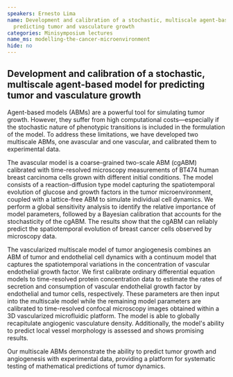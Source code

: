 ```yaml
---
speakers: Ernesto Lima
name: Development and calibration of a stochastic, multiscale agent-based model for
  predicting tumor and vasculature growth
categories: Minisymposium lectures
name_ms: modelling-the-cancer-microenvironment
hide: no
---
```


## Development and calibration of a stochastic, multiscale agent-based model for predicting tumor and vasculature growth

Agent-based models (ABMs) are a powerful tool for simulating tumor growth. However, they suffer from high computational costs—especially if the stochastic nature of phenotypic transitions is included in the formulation of the model. To address these limitations, we have developed two multiscale ABMs, one avascular and one vascular, and calibrated them to experimental data.
 
 The avascular model is a coarse-grained two-scale ABM (cgABM) calibrated with time-resolved microscopy measurements of BT474 human breast carcinoma cells grown with different initial conditions. The model consists of a reaction-diffusion type model capturing the spatiotemporal evolution of glucose and growth factors in the tumor microenvironment, coupled with a lattice-free ABM to simulate individual cell dynamics. We perform a global sensitivity analysis to identify the relative importance of model parameters, followed by a Bayesian calibration that accounts for the stochasticity of the cgABM. The results show that the cgABM can reliably predict the spatiotemporal evolution of breast cancer cells observed by microscopy data.
 
 The vascularized multiscale model of tumor angiogenesis combines an ABM of tumor and endothelial cell dynamics with a continuum model that captures the spatiotemporal variations in the concentration of vascular endothelial growth factor. We first calibrate ordinary differential equation models to time-resolved protein concentration data to estimate the rates of secretion and consumption of vascular endothelial growth factor by endothelial and tumor cells, respectively. These parameters are then input into the multiscale model while the remaining model parameters are calibrated to time-resolved confocal microscopy images obtained within a 3D vascularized microfluidic platform. The model is able to globally recapitulate angiogenic vasculature density. Additionally, the model's ability to predict local vessel morphology is assessed and shows promising results.
 
 Our multiscale ABMs demonstrate the ability to predict tumor growth and angiogenesis with experimental data, providing a platform for systematic testing of mathematical predictions of tumor dynamics.


